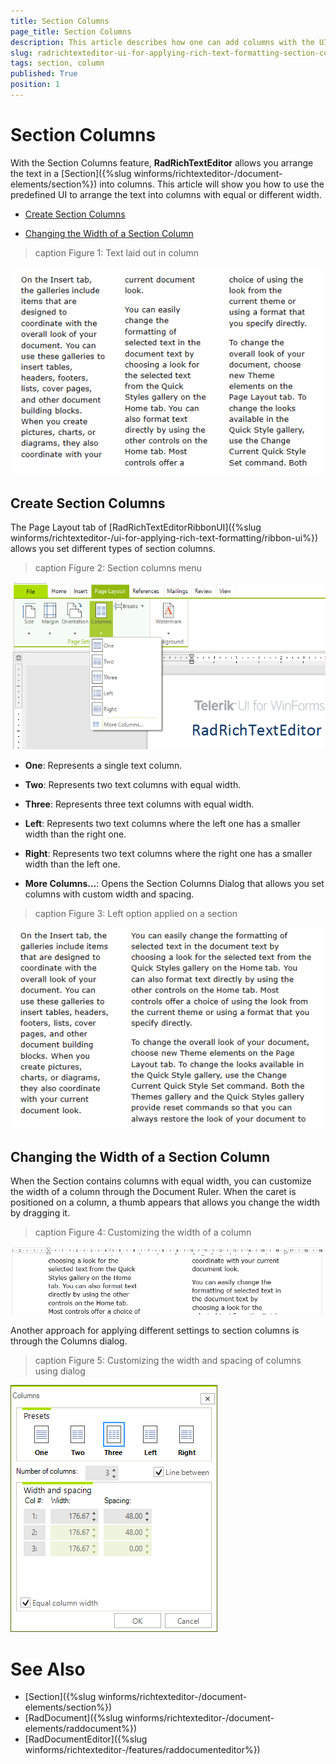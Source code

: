 ```yaml
---
title: Section Columns
page_title: Section Columns
description: This article describes how one can add columns with the UI.
slug: radrichtexteditor-ui-for-applying-rich-text-formatting-section-columns
tags: section, column
published: True
position: 1
---
```


# Section Columns

With the Section Columns feature, **RadRichTextEditor** allows you arrange the text in a [Section]({%slug winforms/richtexteditor-/document-elements/section%}) into columns. This article will show you how to use the predefined UI to arrange the text into columns with equal or different width.

* [Create Section Columns](#create-section-columns)

* [Changing the Width of a Section Column](#changing-the-width-of-a-section-column)


>caption Figure 1: Text laid out in column

![RadRichTextEditor_Features_Section_Columns_01](images/RadRichTextEditor_Features_Section_Columns_01.png)

## Create Section Columns

The Page Layout tab of [RadRichTextEditorRibbonUI]({%slug winforms/richtexteditor-/ui-for-applying-rich-text-formatting/ribbon-ui%}) allows you set different types of section columns.

>caption Figure 2: Section columns menu

![RadRichTextEditor_Features_Section_Columns_03](images/RadRichTextEditor_Features_Section_Columns_03.png)

* **One**: Represents a single text column.

* **Two**: Represents two text columns with equal width.

* **Three**: Represents three text columns with equal width.

* **Left**: Represents two text columns where the left one has a smaller width than the right one.

* **Right**: Represents two text columns where the right one has a smaller width than the left one.

* **More Columns...**: Opens the Section Columns Dialog that allows you set columns with custom width and spacing. 

>caption Figure 3: Left option applied on a section

![RadRichTextEditor_Features_Section_Columns_02](images/RadRichTextEditor_Features_Section_Columns_02.png)

## Changing the Width of a Section Column

When the Section contains columns with equal width, you can customize the width of a column through the Document Ruler. When the caret is positioned on a column, a thumb appears that allows you change the width by dragging it.

>caption Figure 4: Customizing the width of a column

![RadRichTextEditor_Features_Section_Columns_04](images/RadRichTextEditor_Features_Section_Columns_04.png)

Another approach for applying different settings to section columns is through the Columns dialog.
>caption Figure 5: Customizing the width and spacing of columns using dialog

![RadRichTextEditor_Features_Section_Columns_05](images/RadRichTextEditor_Features_Section_Columns_05.png)

# See Also

* [Section]({%slug winforms/richtexteditor-/document-elements/section%})
* [RadDocument]({%slug winforms/richtexteditor-/document-elements/raddocument%})
* [RadDocumentEditor]({%slug winforms/richtexteditor-/features/raddocumenteditor%})